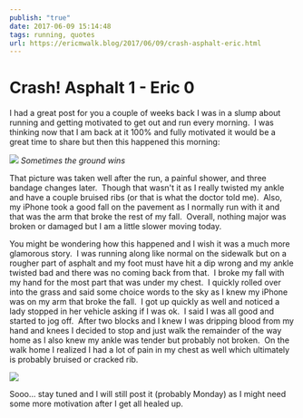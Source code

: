 ```yaml
---
publish: "true"
date: 2017-06-09 15:14:48
tags: running, quotes
url: https://ericmwalk.blog/2017/06/09/crash-asphalt-eric.html
---
```


# Crash! Asphalt 1 - Eric 0

I had a great post for you a couple of weeks back I was in a slump about running and getting motivated to get out and run every morning.  I was thinking now that I am back at it 100% and fully motivated it would be a great time to share but then this happened this morning:

![](https://ericmwalk.blog/uploads/2022/6113485441.jpg)
*Sometimes the ground wins*

That picture was taken well after the run, a painful shower, and three bandage changes later.  Though that wasn't it as I really twisted my ankle and have a couple bruised ribs (or that is what the doctor told me).  Also, my iPhone took a good fall on the pavement as I normally run with it and that was the arm that broke the rest of my fall.  Overall, nothing major was broken or damaged but I am a little slower moving today.

You might be wondering how this happened and I wish it was a much more glamorous story.  I was running along like normal on the sidewalk but on a rougher part of asphalt and my foot must have hit a dip wrong and my ankle twisted bad and there was no coming back from that.  I broke my fall with my hand for the most part that was under my chest.  I quickly rolled over into the grass and said some choice words to the sky as I knew my iPhone was on my arm that broke the fall.  I got up quickly as well and noticed a lady stopped in her vehicle asking if I was ok.  I said I was all good and started to jog off.  After two blocks and I knew I was dripping blood from my hand and knees I decided to stop and just walk the remainder of the way home as I also knew my ankle was tender but probably not broken.  On the walk home I realized I had a lot of pain in my chest as well which ultimately is probably bruised or cracked rib.

![](https://ericmwalk.blog/uploads/2022/4ab7fa5fc5.jpg)

Sooo... stay tuned and I will still post it (probably Monday) as I might need some more motivation after I get all healed up.
